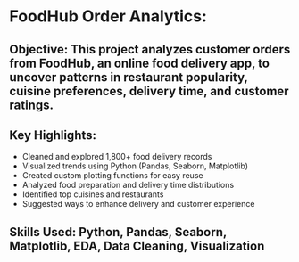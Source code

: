 # FoodHub Order Analytics: 
## Objective: This project analyzes customer orders from FoodHub, an online food delivery app, to uncover patterns in restaurant popularity, cuisine preferences, delivery time, and customer ratings.

## Key Highlights:
* Cleaned and explored 1,800+ food delivery records
* Visualized trends using Python (Pandas, Seaborn, Matplotlib)
* Created custom plotting functions for easy reuse
* Analyzed food preparation and delivery time distributions
* Identified top cuisines and restaurants
* Suggested ways to enhance delivery and customer experience
 
## Skills Used: Python, Pandas, Seaborn, Matplotlib, EDA, Data Cleaning, Visualization

